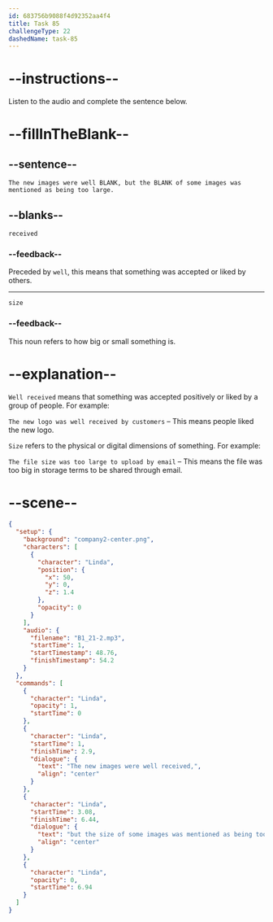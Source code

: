 ```yaml
---
id: 683756b9088f4d92352aa4f4
title: Task 85
challengeType: 22
dashedName: task-85
---
```


<!-- (Audio) Linda: The new images were well received, but the size of some images was mentioned as being too large. -->

# --instructions--

Listen to the audio and complete the sentence below.

# --fillInTheBlank--

## --sentence--

`The new images were well BLANK, but the BLANK of some images was mentioned as being too large.`

## --blanks--

`received`

### --feedback--

Preceded by `well`, this means that something was accepted or liked by others.

---

`size`

### --feedback--

This noun refers to how big or small something is.

# --explanation--

`Well received` means that something was accepted positively or liked by a group of people. For example:

`The new logo was well received by customers` – This means people liked the new logo.

`Size` refers to the physical or digital dimensions of something. For example:

`The file size was too large to upload by email` – This means the file was too big in storage terms to be shared through email.

# --scene--

```json
{
  "setup": {
    "background": "company2-center.png",
    "characters": [
      {
        "character": "Linda",
        "position": {
          "x": 50,
          "y": 0,
          "z": 1.4
        },
        "opacity": 0
      }
    ],
    "audio": {
      "filename": "B1_21-2.mp3",
      "startTime": 1,
      "startTimestamp": 48.76,
      "finishTimestamp": 54.2
    }
  },
  "commands": [
    {
      "character": "Linda",
      "opacity": 1,
      "startTime": 0
    },
    {
      "character": "Linda",
      "startTime": 1,
      "finishTime": 2.9,
      "dialogue": {
        "text": "The new images were well received,",
        "align": "center"
      }
    },
    {
      "character": "Linda",
      "startTime": 3.08,
      "finishTime": 6.44,
      "dialogue": {
        "text": "but the size of some images was mentioned as being too large.",
        "align": "center"
      }
    },
    {
      "character": "Linda",
      "opacity": 0,
      "startTime": 6.94
    }
  ]
}
```
